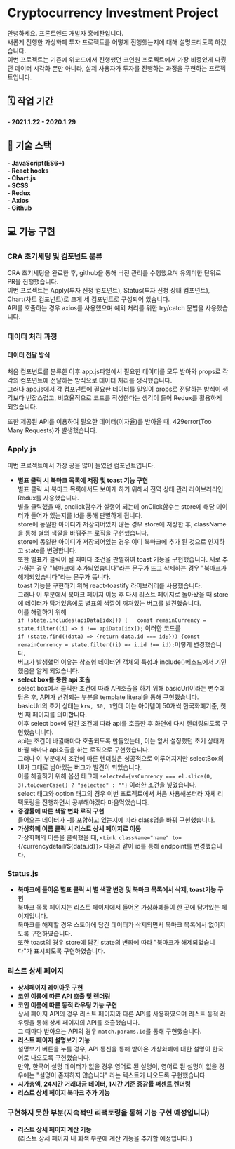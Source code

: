 # Cryptocurrency Investment Project
안녕하세요. 프론트엔드 개발자 홍예찬입니다.<br>
새롭게 진행한 가상화폐 투자 프로젝트를 어떻게 진행했는지에 대해 설명드리도록 하겠습니다.<br>
이번 프로젝트는 기존에 위코드에서 진행했던 코인원 프로젝트에서 가장 비중있게 다뤘던 데이터 시각화 뿐만 아니라, 실제 사용자가 투자를 진행하는 과정을 구현하는 프로젝트입니다.<br>

## 🗓 작업 기간
**- 2021.1.22 - 2020.1.29**

## 🔧 기술 스택
**- JavaScript(ES6+)**<br>
**- React hooks**<br>
**- Chart.js**<br>
**- SCSS**<br>
**- Redux**<br>
**- Axios**<br>
**- Github**<br>

## 💻 기능 구현

### CRA 초기세팅 및 컴포넌트 분류
CRA 초기세팅을 완료한 후, github을 통해 버전 관리를 수행했으며 유의미한 단위로 PR을 진행했습니다.<br>
이번 프로젝트는 Apply(투자 신청 컴포넌트), Status(투자 신청 상태 컴포넌트), Chart(차트 컴포넌트)로 크게 세 컴포넌트로 구성되어 있습니다.<br>
API를 호출하는 경우 axios를 사용했으며 예외 처리를 위한 try/catch 문법을 사용했습니다.<br>

### 데이터 처리 과정

#### 데이터 전달 방식
처음 컴포넌트를 분류한 이후 app.js파일에서 필요한 데이터를 모두 받아와 props로 각각의 컴포넌트에 전달하는 방식으로 데이터 처리를 생각했습니다.<br>
그러나 app.js에서 각 컴포넌트에 필요한 데이터를 일일이 props로 전달하는 방식이 생각보다 번잡스럽고, 비효율적으로 코드를 작성한다는 생각이 들어 Redux를 활용하게 되었습니다.<br> 

또한 제공된 API를 이용하여 필요한 데이터(이자율)를 받아올 때, 429error(Too Many Requests)가 발생했습니다.

### Apply.js
이번 프로젝트에서 가장 공을 많이 들였던 컴포넌트입니다.<br>
- **별표 클릭 시 북마크 목록에 저장 및 toast 기능 구현**<br>
별표 클릭 시 북마크 목록에서도 보이게 하기 위해서 전역 상태 관리 라이브러리인 Redux를 사용했습니다.<br>
별을 클릭했을 때, onclick함수가 실행이 되는데 onClick함수는 store에 해당 데이터가 들어가 있는지를 id를 통해 판별하게 됩니다.<br>
store에 동일한 아이디가 저장되어있지 않는 경우 store에 저장한 후, className을 통해 별의 색깔을 바꿔주는 로직을 구현했습니다.<br>
store에 동일한 아이디가 저장되어있는 경우 이미 북마크에 추가 된 것으로 인지하고 state를 변경합니다.<br>
또한 별표가 클릭이 될 때마다 조건을 판별하여 toast 기능을 구현했습니다. 새로 추가하는 경우 "북마크에 추가되었습니다"라는 문구가 뜨고 삭제하는 경우 "북마크가 해제되었습니다"라는 문구가 뜹니다.<br>
toast 기능을 구현하기 위해 react-toastify 라이브러리를 사용했습니다.<br>
그러나 이 부분에서 북마크 페이지 이동 후 다시 리스트 페이지로 돌아왔을 때 store에 데이터가 담겨있음에도 별표의 색깔이 꺼져있는 버그를 발견했습니다.<br>
이를 해결하기 위해 <br>
`if (state.includes(apiData[idx])) {   const remainCurrency = state.filter((i) => i !== apiData[idx]);` 이러한 코드를 <br>
`if (state.find((data) => {return data.id === id;})) {const remainCurrency = state.filter((i) => i.id !== id);`이렇게 변경했습니다. <br>
버그가 발생했던 이유는 참조형 데이터인 객체의 특성과 include()메소드에서 기인했음을 알게 되었습니다. <br>
- **select box를 통한 api 호출**<br>
select box에서 클릭한 조건에 따라 API호출을 하기 위해 basicUrl이라는 변수에 담은 후, API가 변경되는 부분을 template literal을 통해 구현했습니다.<br>
basicUrl의 초기 상태는 `krw, 50, 1`인데 이는 아이템이 50개씩 한국화폐기준, 첫번 째 페이지를 의미합니다.<br>
이후 select box에 담긴 조건에 따라 api를 호출한 후 화면에 다시 렌더링되도록 구현했습니니다.<br>
api는 조건이 바뀔때마다 호출되도록 만들었는데, 이는 앞서 설정했던 초기 상태가 바뀔 때마다 api호출을 하는 로직으로 구현했습니다.<br>
그러나 이 부분에서 조건에 따른 렌더링은 성공적으로 이루어지지만 selectBox의 UI가 그대로 남아있는 버그가 발견이 되었습니다. <br>
이를 해결하기 위해 옵션 태그에 `selected={vsCurrency === el.slice(0, 3).toLowerCase() ? "selected" : ""}` 이러한 조건을 넣었습니다.<br>
select 태그와 option 태그의 경우 이번 프로젝트에서 처음 사용해본터라 자체 리팩토링을 진행하면서 공부해야겠다 마음먹었습니다.<br>
- **증감률에 따른 색깔 변화 로직 구현**<br>
들어오는 데이터가 -를 포함하고 있는지에 따라 class명을 바꿔 구현했습니다. <br>
- **가상화폐 이름 클릭 시 리스트 상세 페이지로 이동**<br>
가상화폐의 이름을 클릭했을 때, `<Link className="name" to={`/currencydetail/${data.id}`}>` 다음과 같이 id를 통해 endpoint를 변경했습니다.<br>
### Status.js
- **북마크에 들어온 별표 클릭 시 별 색깔 변경 및 북마크 목록에서 삭제, toast기능 구현**<br>
북마크 목록 페이지는 리스트 페이지에서 들어온 가상화폐들이 한 곳에 담겨있는 페이지입니다.<br>
북마크를 해제할 경우 스토어에 담긴 데이터가 삭제되면서 북마크 목록에서 없어지도록 구현하였습니다.<br>
또한 toast의 경우 store에 담긴 state의 변화에 따라 "북마크가 해제되었습니다"가 표시되도록 구현하였습니다. <br>
### 리스트 상세 페이지
- **상세페이지 레이아웃 구현**<br>
- **코인 이름에 따른 API 호출 및 렌더링**<br>
- **코인 이름에 따른 동적 라우팅 기능 구현**<br>
상세 페이지 API의 경우 리스트 페이지와 다른 API를 사용하였으며 리스트 동적 라우팅을 통해 상세 페이지의 API를 호출했습니다.<br>
그 때마다 받아오는 API의 경우 `match.params.id`를 통해 구현했습니다.<br>
- **리스트 페이지 설명보기 기능**<br>
설명보기 버튼을 누를 경우, API 통신을 통해 받아온 가상화폐에 대한 설명이 한국어로 나오도록 구현했습니다.<br>
만약, 한국어 설명 데이터가 없을 경우 영어로 된 설명이, 영어로 된 설명이 없을 경우에는 "설명이 존재하지 않습니다" 라는 텍스트가 나오도록 구현했습니다. <br>
- **시가총액, 24시간 거래대금 데이터, 1시간 기준 증감률 퍼센트 렌더링**<br>
- **리스트 상세 페이지 북마크 추가 기능** <br>

### 구현하지 못한 부분(지속적인 리팩토링을 통해 기능 구현 예정입니다)
- **리스트 상세 페이지 계산 기능** <br>
(리스트 상세 페이지 내 회색 부분에 계산 기능을 추가할 예정입니다.)<br>
